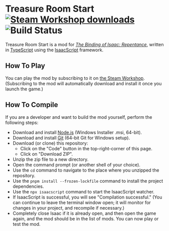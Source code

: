 # Treasure Room Start <a href="https://steamcommunity.com/sharedfiles/filedetails/?id=2560433301"><img src="https://img.shields.io/endpoint.svg?url=https%3A%2F%2Fshieldsio-steam-workshop.jross.me%2F2560433301%2Fsubscriptions-text&style=for-the-badge" alt="Steam Workshop downloads"></a> ![Build Status](https://github.com/siramok/treasure-room-start/actions/workflows/ci.yml/badge.svg)

Treasure Room Start is a mod for [_The Binding of Isaac: Repentance_](https://store.steampowered.com/app/1426300/The_Binding_of_Isaac_Repentance/), written in [TypeScript](https://www.typescriptlang.org/) using the [IsaacScript](https://isaacscript.github.io/) framework.

## How To Play

You can play the mod by subscribing to it on [the Steam Workshop](https://steamcommunity.com/sharedfiles/filedetails/?id=2560433301). (Subscribing to the mod will automatically download and install it once you launch the game.)

## How To Compile

If you are a developer and want to build the mod yourself, perform the following steps:

- Download and install [Node.js](https://nodejs.org/en/download/) (Windows Installer .msi, 64-bit).
- Download and install [Git](https://git-scm.com/download/win) (64-bit Git for Windows setup).
- Download (or clone) this repository:
  - Click on the "Code" button in the top-right-corner of this page.
  - Click on "Download ZIP".
- Unzip the zip file to a new directory.
- Open the command prompt (or another shell of your choice).
- Use the `cd` command to navigate to the place where you unzipped the repository.
- Use the `pnpm install --frozen-lockfile` command to install the project dependencies.
- Use the `npx isaacscript` command to start the IsaacScript watcher.
- If IsaacScript is successful, you will see "Compilation successful." (You can continue to leave the terminal window open; it will monitor for changes in your project, and recompile if necessary.)
- Completely close Isaac if it is already open, and then open the game again, and the mod should be in the list of mods. You can now play or test the mod.
